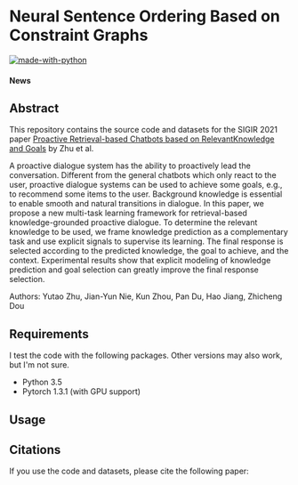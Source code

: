 # Neural Sentence Ordering Based on Constraint Graphs

[![made-with-python](https://img.shields.io/badge/Made%20with-Python-red.svg)](#python)

#### News

## Abstract
This repository contains the source code and datasets for the SIGIR 2021 paper [Proactive Retrieval-based Chatbots based on RelevantKnowledge and Goals]() by Zhu et al. <br>

A proactive dialogue system has the ability to proactively lead the conversation. Different from the general chatbots which only react to the user, proactive dialogue systems can be used to achieve some goals, e.g., to recommend some items to the user. Background knowledge is essential to enable smooth and natural transitions in dialogue. In this paper, we propose a new multi-task learning framework for retrieval-based knowledge-grounded proactive dialogue. To determine the relevant knowledge to be used, we frame knowledge prediction as a complementary task and use explicit signals to supervise its learning. The final response is selected according to the predicted knowledge, the goal to achieve, and the context. Experimental results show that explicit modeling of knowledge prediction and goal selection can greatly improve the final response selection.  

Authors: Yutao Zhu, Jian-Yun Nie, Kun Zhou, Pan Du, Hao Jiang, Zhicheng Dou

## Requirements
I test the code with the following packages. Other versions may also work, but I'm not sure. <br>
- Python 3.5 <br>
- Pytorch 1.3.1 (with GPU support)<br>

## Usage


## Citations
If you use the code and datasets, please cite the following paper:  
```

```
